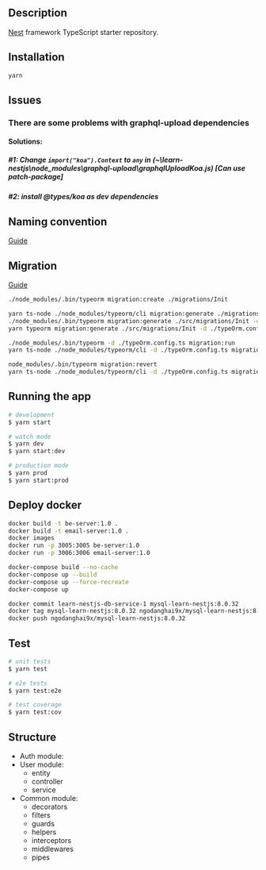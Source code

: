 ## Description

[Nest](https://github.com/nestjs/nest) framework TypeScript starter repository.

## Installation

```bash
yarn
```

## Issues
### There are some problems with graphql-upload dependencies
#### Solutions: 
##### #1: Change `import("koa").Context` to `any` in (~\learn-nestjs\node_modules\graphql-upload\graphqlUploadKoa.js) [Can use patch-package]
##### #2: install @types/koa as dev dependencies


## Naming convention
[Guide](https://narhakobyan.github.io/awesome-nest-boilerplate/docs/naming-cheatsheet.html#english-language)

## Migration
[Guide](https://wanago.io/2022/07/25/api-nestjs-database-migrations-typeorm/)
```bash
./node_modules/.bin/typeorm migration:create ./migrations/Init 

yarn ts-node ./node_modules/typeorm/cli migration:generate ./migrations/Init -d ./typeOrm.config.ts
./node_modules/.bin/typeorm migration:generate ./src/migrations/Init -d ./typeOrm.config.ts
yarn typeorm migration:generate ./src/migrations/Init -d ./typeOrm.config.ts

./node_modules/.bin/typeorm -d ./typeOrm.config.ts migration:run
yarn ts-node ./node_modules/typeorm/cli -d ./typeOrm.config.ts migration:run

node_modules/.bin/typeorm migration:revert
yarn ts-node ./node_modules/typeorm/cli -d ./typeOrm.config.ts migration:revert

```

## Running the app

```bash
# development
$ yarn start

# watch mode
$ yarn dev
$ yarn start:dev

# production mode
$ yarn prod
$ yarn start:prod
```

## Deploy docker
```bash
docker build -t be-server:1.0 .
docker build -t email-server:1.0 .
docker images
docker run -p 3005:3005 be-server:1.0
docker run -p 3006:3006 email-server:1.0

docker-compose build --no-cache
docker-compose up --build
docker-compose up --force-recreate
docker-compose up

docker commit learn-nestjs-db-service-1 mysql-learn-nestjs:8.0.32
docker tag mysql-learn-nestjs:8.0.32 ngodanghai9x/mysql-learn-nestjs:8.0.32
docker push ngodanghai9x/mysql-learn-nestjs:8.0.32
```

## Test

```bash
# unit tests
$ yarn test

# e2e tests
$ yarn test:e2e

# test coverage
$ yarn test:cov
```

## Structure
- Auth module:
- User module: 
  - entity
  - controller
  - service
- Common module:
  - decorators
  - filters
  - guards
  - helpers
  - interceptors
  - middlewares
  - pipes
